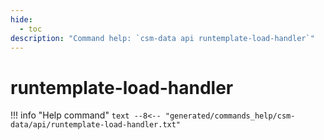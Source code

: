 ```yaml
---
hide:
  - toc
description: "Command help: `csm-data api runtemplate-load-handler`"
---
```

# runtemplate-load-handler

!!! info "Help command"
    ```text
    --8<-- "generated/commands_help/csm-data/api/runtemplate-load-handler.txt"
    ```
